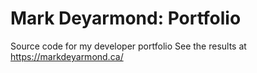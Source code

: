 # Mark Deyarmond: Portfolio
Source code for my developer portfolio
See the results at https://markdeyarmond.ca/
